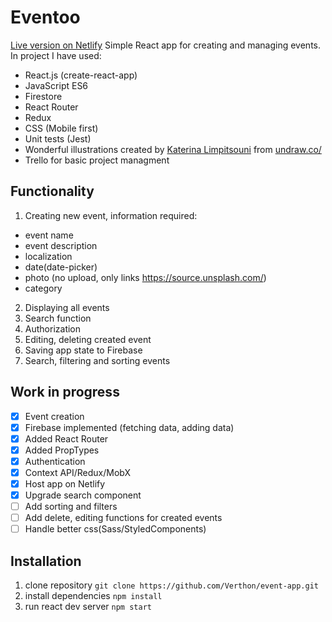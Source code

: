 # Eventoo
[Live version on Netlify](https://eventooo.netlify.com/ "Live version on Netlify")
Simple React app for creating and managing events. In project I have used:

- React.js (create-react-app)
- JavaScript ES6
- Firestore
- React Router
- Redux
- CSS (Mobile first)
- Unit tests (Jest)
- Wonderful illustrations created by [Katerina Limpitsouni](https://twitter.com/ninalimpi) from [undraw.co/](https://undraw.co/) 
- Trello for basic project managment


## Functionality

1. Creating new event, information required:
  * event name
  * event description
  * localization
  * date(date-picker)
  * photo (no upload, only links https://source.unsplash.com/)
  * category 
2. Displaying all events
3. Search function
4. Authorization
5. Editing, deleting created event
6. Saving app state to Firebase
7. Search, filtering and sorting events

## Work in progress

- [x] Event creation
- [x] Firebase implemented (fetching data, adding data)
- [x] Added React Router
- [x] Added PropTypes
- [x] Authentication
- [x] Context API/Redux/MobX
- [x] Host app on Netlify
- [x] Upgrade search component
- [ ] Add sorting and filters
- [ ] Add delete, editing functions for created events
- [ ] Handle better css(Sass/StyledComponents)

## Installation

1. clone repository `git clone https://github.com/Verthon/event-app.git`
2. install dependencies `npm install`
3. run react dev server `npm start`